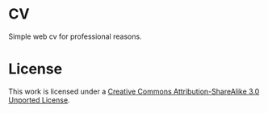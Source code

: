 # CV

Simple web cv for professional reasons.

# License

This work is licensed under a [Creative Commons Attribution-ShareAlike 3.0 Unported License](http://creativecommons.org/licenses/by-sa/3.0/).



